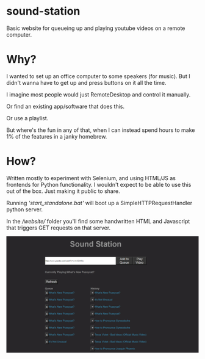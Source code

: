 # sound-station
Basic website for queueing up and playing youtube videos on a remote computer.

# Why?
I wanted to set up an office computer to some speakers (for music). But I didn't wanna have to get up and press buttons on it all the time.

I imagine most people would just RemoteDesktop and control it manually.

Or find an existing app/software that does this.

Or use a playlist.

But where's the fun in any of that, when I can instead spend hours to make 1% of the features in a janky homebrew.

# How?
Written mostly to experiment with Selenium, and using HTML/JS as frontends for Python functionality. I wouldn't expect to be able to use this out of the box. Just making it public to share.

Running _'start_standalone.bat'_ will boot up a SimpleHTTPRequestHandler python server.

In the _/website/_ folder you'll find some handwritten HTML and Javascript that triggers GET requests on that server.

![tool header image](docs/header_image.PNG)
